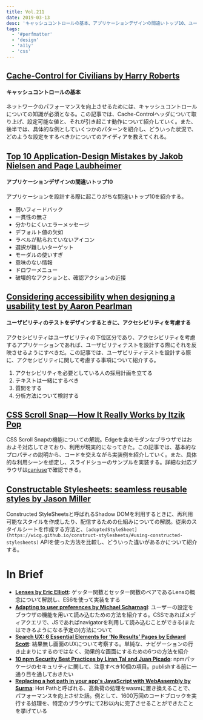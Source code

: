 ```yaml
---
title: Vol.211
date: 2019-03-13
desc: 'キャッシュコントロールの基本、アプリケーションデザインの間違いトップ10、ユーザビリティのテストをデザインのコツ、ほか計10リンク'
tags:
  - '#perfmatter'
  - 'design'
  - 'a11y'
  - 'css'
---
```


## [Cache-Control for Civilians by Harry Roberts](https://csswizardry.com/2019/03/cache-control-for-civilians/)

#### キャッシュコントロールの基本

ネットワークのパフォーマンスを向上させるためには、キャッシュコントロールについての知識が必須となる。この記事では、Cache-Controlヘッダについて取り上げ、設定可能な値と、それが引き起こす動作について紹介していく。また、後半では、具体的な例としていくつかのパターンを紹介し、どういった状況で、どのような設定をするべきかについてのアイディアを教えてくれる。

## [Top 10 Application-Design Mistakes by Jakob Nielsen and Page Laubheimer](https://www.nngroup.com/articles/top-10-application-design-mistakes/)

#### アプリケーションデザインの間違いトップ10

アプリケーションを設計する際に起こりがちな間違いトップ10を紹介する。

- 弱いフィードバック
- 一貫性の無さ
- 分かりにくいエラーメッセージ
- デフォルト値の欠如
- ラベルが貼られていないアイコン
- 選択が難しいターゲット
- モーダルの使いすぎ
- 意味のない情報
- ドロワーメニュー
- 破壊的なアクションと、確認アクションの近接

## [Considering accessibility when designing a usability test by Aaron Pearlman](https://www.deque.com/blog/considering-accessibility-when-designing-a-usability-test/)

#### ユーザビリティのテストをデザインするときに、アクセシビリティを考慮する

アクセシビリティはユーザビリティの下位区分であり、アクセシビリティを考慮するアプリケーションであれば、ユーザビリティテストを設計する際にそれを反映させるようにすべきだ。この記事では、ユーザビリティテストを設計する際に、アクセシビリティに関して考慮する事項について紹介する。

1. アクセシビリティを必要としている人の採用計画を立てる
2. テキストは一緒にするべき
3. 質問をする
4. 分析方法について検討する

## [CSS Scroll Snap — How It Really Works by Itzik Pop](https://blog.usejournal.com/css-scroll-snap-how-it-really-works-94d99db80bc9)

CSS Scroll Snapの機能についての解説。Edgeを含めモダンなブラウザではおおよそ対応してきており、利用が現実的になってきた。この記事では、基本的なプロパティの説明から、コードを交えながら実装例を紹介していく。また、具体的な利用シーンを想定し、スライドショーのサンプルを実装する。詳細な対応ブラウザは[caniuse](https://caniuse.com/#feat=css-snappoints)で確認できる。

## [Constructable Stylesheets: seamless reusable styles by Jason Miller](https://developers.google.com/web/updates/2019/02/constructable-stylesheets)

Constructed StyleSheetsと呼ばれるShadow DOMを利用するときに、再利用可能なスタイルを作成したり、配信するための仕組みについての解説。従来のスタイルシートを作成する方法と、`[adoptedStyleSheet](https://wicg.github.io/construct-stylesheets/#using-constructed-stylesheets)` APIを使った方法を比較し、どういった違いがあるかについて紹介する。

# In Brief
- [**Lenses by Eric Elliott**](https://medium.com/javascript-scene/lenses-b85976cb0534): ゲッター関数とセッター関数のペアであるLensの概念について解説し、ES6を使って実装をする
- [**Adapting to user preferences by Michael Scharnagl**](https://justmarkup.com/log/2019/02/adapting-to-user-preferences/): ユーザーの設定をブラウザの機能を用いて読み込むための方法を紹介する。CSSであればメディアクエリで、JSであればnavigatorを利用して読み込むことができる(またはできるようになる予定の)方法について
- [**Search UX: 6 Essential Elements for ‘No Results’ Pages by Edward Scott**](https://baymard.com/blog/no-results-page): 結果無し画面のUXについて考察する。単純な、ナビゲーションの行き止まりにするのではなく、効果的な画面にするための6つの方法を紹介
- [**10 npm Security Best Practices by Liran Tal and Juan Picado**](https://snyk.io/blog/ten-npm-security-best-practices/): npmパッケージのセキュリティに関して、注意すべき10個の項目。publishする前に一通り目を通しておきたい
- [**Replacing a hot path in your app's JavaScript with WebAssembly by Surma**](https://developers.google.com/web/updates/2019/02/hotpath-with-wasm): Hot Pathと呼ばれる、高負荷の処理をwasmに置き換えることで、パフォーマンスを向上させた話。例として、1600万回のコードブロックを実行する処理を、特定のブラウザにて2秒以内に完了させることができたことを挙げている

